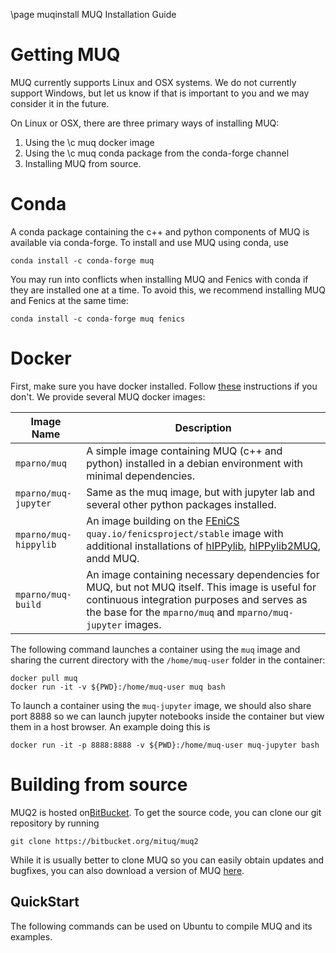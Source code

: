 \page muqinstall MUQ Installation Guide

# Getting MUQ
MUQ currently supports Linux and OSX systems.  We do not currently support Windows, but let us know if that is important to you and we may consider it in the future.

On Linux or OSX, there are three primary ways of installing MUQ:
 1. Using the \c muq docker image
 2. Using the \c muq conda package from the conda-forge channel
 3. Installing MUQ from source.

# Conda
A conda package containing the c++ and python components of MUQ is available via conda-forge.   To install and use MUQ using conda, use
```
conda install -c conda-forge muq
```

You may run into conflicts when installing MUQ and Fenics with conda if they are installed one at a time.  To avoid this, we recommend installing MUQ and Fenics at the same time:
```
conda install -c conda-forge muq fenics
```

# Docker
First, make sure you have docker installed.  Follow [these](https://docs.docker.com/get-started/) instructions if you don't.  We provide several MUQ docker images:

| Image Name | Description  |
|---|---|
| `mparno/muq`  | A simple image containing MUQ (c++ and python) installed in a debian environment with minimal dependencies.  |
| `mparno/muq-jupyter` | Same as the muq image, but with jupyter lab and several other python packages installed. |
| `mparno/muq-hippylib`  | An image building on the [FEniCS](https://fenicsproject.org/) `quay.io/fenicsproject/stable` image with additional installations of [hIPPylib](https://hippylib.github.io/), [hIPPylib2MUQ](https://github.com/hippylib/hippylib2muq), andd MUQ.  |
| `mparno/muq-build` | An image containing necessary dependencies for MUQ, but not MUQ itself.  This image is useful for continuous integration purposes and serves as the base for the `mparno/muq` and `mparno/muq-jupyter` images. |

The following command launches a container using the `muq` image and sharing the current directory with the `/home/muq-user` folder in the container:
```
docker pull muq
docker run -it -v ${PWD}:/home/muq-user muq bash
```

To launch a container using the `muq-jupyter` image, we should also share port 8888 so we can launch jupyter notebooks inside the container but view them in a host browser.   An example doing this is
```
docker run -it -p 8888:8888 -v ${PWD}:/home/muq-user muq-jupyter bash
```


# Building from source
 MUQ2 is hosted on<a href=https://bitbucket.org/mituq/muq2>BitBucket</a>.  To get the source code, you can clone our git repository by running
 ```
 git clone https://bitbucket.org/mituq/muq2
 ```
 While it is usually better to clone MUQ so you can easily obtain updates and bugfixes, you can also download a version of MUQ <a href=https://bitbucket.org/mituq/muq2/downloads>here</a>.

## QuickStart
The following commands can be used on Ubuntu to compile MUQ and its examples.
```
